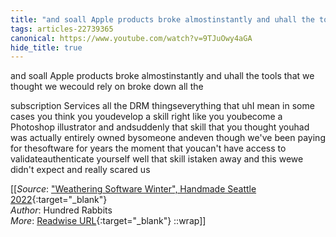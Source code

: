 ```yaml
---
title: "and soall Apple products broke almostinstantly and uhall the tools ..."
tags: articles-22739365
canonical: https://www.youtube.com/watch?v=9TJuOwy4aGA
hide_title: true
---
```


and soall Apple products broke almostinstantly and uhall the tools that we thought we wecould rely on broke down all the

subscription Services all the DRM thingseverything that uhI mean in some cases you think you youdevelop a skill right like you youbecome a Photoshop illustrator and andsuddenly that skill that you thought youhad was actually entirely owned bysomeone andeven though we've been paying for thesoftware for years the moment that youcan't have access to validateauthenticate yourself well that skill istaken away and this wewe didn't expect and really scared us


[[_Source_: ["Weathering Software Winter", Handmade Seattle 2022](https://www.youtube.com/watch?v=9TJuOwy4aGA){:target="_blank"}<br>
_Author_: Hundred Rabbits<br>
_More_: [Readwise URL](https://readwise.io/open/446967979){:target="_blank"}
::wrap]]